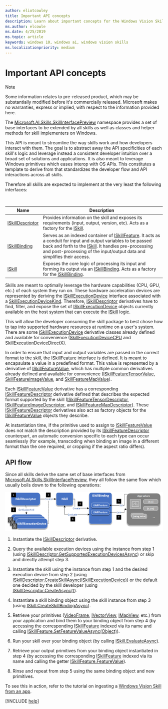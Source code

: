 ```yaml
---
author: eliotcowley
title: Important API concepts
description: Learn about important concepts for the Windows Vision Skills API.
ms.author: elcowle
ms.date: 4/25/2019
ms.topic: article
keywords: windows 10, windows ai, windows vision skills
ms.localizationpriority: medium
---
```


# Important API concepts

> [!NOTE]
> Some information relates to pre-released product, which may be substantially modified before it's commercially released. Microsoft makes no warranties, express or implied, with respect to the information provided here.

The [Microsoft.AI.Skills.SkillInterfacePreview](https://docs.microsoft.com/dotnet/api/microsoft.ai.skills.skillinterfacepreview) namespace provides a set of base interfaces to be extended by all skills as well as classes and helper methods for skill implementers on Windows.

This API is meant to streamline the way skills work and how developers interact with them. The goal is to abstract away the API specificities of each skill's logic and leverage instead a consistent developer intuition over a broad set of solutions and applications. It is also meant to leverage Windows primitives which eases interop with OS APIs. This constitutes a template to derive from that standardizes the developer flow and API interactions across all skills.

Therefore all skills are expected to implement at the very least the following interfaces:

<br/>

| Name | Description |
|------|-------------|
| [ISkillDescriptor](https://docs.microsoft.com/dotnet/api/microsoft.ai.skills.skillinterfacepreview.iskilldescriptor) | Provides information on the skill and exposes its requirements (input, output, version, etc). Acts as a factory for the [ISkill](https://docs.microsoft.com/dotnet/api/microsoft.ai.skills.skillinterfacepreview.iskill). |
| [ISkillBinding](https://docs.microsoft.com/dotnet/api/microsoft.ai.skills.skillinterfacepreview.iskillbinding) | Serves as an indexed container of [ISkillFeature](https://docs.microsoft.com/dotnet/api/microsoft.ai.skills.skillinterfacepreview.iskillfeature). It acts as a conduit for input and output variables to be passed back and forth to the [ISkill](https://docs.microsoft.com/dotnet/api/microsoft.ai.skills.skillinterfacepreview.iskill). It handles pre-processing and post-processing of the input/output data and simplifies their access. |
| [ISkill](https://docs.microsoft.com/dotnet/api/microsoft.ai.skills.skillinterfacepreview.iskill) | Exposes the core logic of processing its input and forming its output via an [ISkillBinding](https://docs.microsoft.com/dotnet/api/microsoft.ai.skills.skillinterfacepreview.iskillbinding). Acts as a factory for the [ISkillBinding](https://docs.microsoft.com/dotnet/api/microsoft.ai.skills.skillinterfacepreview.iskillbinding). |

Skills are meant to optimally leverage the hardware capabilities (CPU, GPU, etc.) of each system they run on. These hardware acceleration devices are represented by deriving the [ISkillExecutionDevice](https://docs.microsoft.com/dotnet/api/microsoft.ai.skills.skillinterfacepreview.iskillexecutiondevice) interface associated with a [SkillExecutionDeviceKind](https://docs.microsoft.com/dotnet/api/microsoft.ai.skills.skillinterfacepreview.skillexecutiondevicekind). Therefore, [ISkillDescriptor](https://docs.microsoft.com/dotnet/api/microsoft.ai.skills.skillinterfacepreview.iskilldescriptor) derivatives have to find, filter, and expose the set of [ISkillExecutionDevice](https://docs.microsoft.com/dotnet/api/microsoft.ai.skills.skillinterfacepreview.iskillexecutiondevice) objects currently available on the host system that can execute the [ISkill](https://docs.microsoft.com/dotnet/api/microsoft.ai.skills.skillinterfacepreview.iskill) logic.

This will allow the developer consuming the skill package to best chose how to tap into supported hardware resources at runtime on a user's system. There are some [ISkillExecutionDevice](https://docs.microsoft.com/dotnet/api/microsoft.ai.skills.skillinterfacepreview.iskillexecutiondevice) derivative classes already defined and available for convenience ([SkillExecutionDeviceCPU](https://docs.microsoft.com/dotnet/api/microsoft.ai.skills.skillinterfacepreview.skillexecutiondevicecpu) and [SkillExecutionDeviceDirectX](https://docs.microsoft.com/dotnet/api/microsoft.ai.skills.skillinterfacepreview.skillexecutiondevicedirectx)).

In order to ensure that input and output variables are passed in the correct format to the skill, the [ISkillFeature](https://docs.microsoft.com/dotnet/api/microsoft.ai.skills.skillinterfacepreview.iskillfeature) interface is defined. It is meant to encapsulate a value in a predefined format. This value is represented by a derivative of [ISkillFeatureValue](https://docs.microsoft.com/dotnet/api/microsoft.ai.skills.skillinterfacepreview.iskillfeaturevalue), which has multiple common derivatives already defined and available for convenience ([ISkillFeatureTensorValue](https://docs.microsoft.com/dotnet/api/microsoft.ai.skills.skillinterfacepreview.iskillfeaturetensorvalue), [SkillFeatureImageValue](https://docs.microsoft.com/dotnet/api/microsoft.ai.skills.skillinterfacepreview.skillfeatureimagevalue), and [SkillFeatureMapValue](https://docs.microsoft.com/dotnet/api/microsoft.ai.skills.skillinterfacepreview.skillfeaturemapvalue)).

Each [ISkillFeatureValue](https://docs.microsoft.com/dotnet/api/microsoft.ai.skills.skillinterfacepreview.iskillfeaturevalue) derivative has a corresponding [ISkillFeatureDescriptor](https://docs.microsoft.com/dotnet/api/microsoft.ai.skills.skillinterfacepreview.iskillfeaturedescriptor) derivative defined that describes the expected format supported by the skill ([ISkillFeatureTensorDescriptor](https://docs.microsoft.com/dotnet/api/microsoft.ai.skills.skillinterfacepreview.iskillfeaturetensordescriptor), [ISkillFeatureImageDescriptor](https://docs.microsoft.com/dotnet/api/microsoft.ai.skills.skillinterfacepreview.iskillfeatureimagedescriptor), and [ISkillFeatureMapDescriptor](https://docs.microsoft.com/dotnet/api/microsoft.ai.skills.skillinterfacepreview.iskillfeaturemapdescriptor)). These [ISkillFeatureDescriptor](https://docs.microsoft.com/dotnet/api/microsoft.ai.skills.skillinterfacepreview.iskillfeaturedescriptor) derivatives also act as factory objects for the [ISkillFeatureValue](https://docs.microsoft.com/dotnet/api/microsoft.ai.skills.skillinterfacepreview.iskillfeaturevalue) objects they describe.

At instantiation time, if the primitive used to assign to [ISkillFeatureValue](https://docs.microsoft.com/dotnet/api/microsoft.ai.skills.skillinterfacepreview.iskillfeaturevalue) does not match the description provided by its [ISkillFeatureDescriptor](https://docs.microsoft.com/dotnet/api/microsoft.ai.skills.skillinterfacepreview.iskillfeaturedescriptor) counterpart, an automatic conversion specific to each type can occur seamlessly (for example, transcoding when binding an image in a different format than the one required, or cropping if the aspect ratio differs).

## API flow <a name="APIFlow"></a>

Since all skills derive the same set of base interfaces from [Microsoft.AI.Skills.SkillInterfacePreview](https://docs.microsoft.com/dotnet/api/microsoft.ai.skills.skillinterfacepreview), they all follow the same flow which usually boils down to the following operations:

<div style="text-align:center" markdown="1">

![Windows Vision Skill API flow diagram showcasing the usual sequence of API calls from an application ingesting a Windows Vision Skill](../images/vision-skills-flow.png)

</div>

1) Instantiate the [ISkillDescriptor](https://docs.microsoft.com/dotnet/api/microsoft.ai.skills.skillinterfacepreview.iskilldescriptor) derivative.

2) Query the available execution devices using the instance from step 1 (using [ISkillDescriptor.GetSupportedExecutionDevicesAsync](https://docs.microsoft.com/dotnet/api/microsoft.ai.skills.skillinterfacepreview.iskilldescriptor.getsupportedexecutiondevicesasync)) or skip and directly attempt step 3.

3) Instantiate the skill using the instance from step 1 and the desired execution device from step 2 (using [ISkillDescriptor.CreateSkillAsync(ISkillExecutionDevice)](https://docs.microsoft.com/dotnet/api/microsoft.ai.skills.skillinterfacepreview.iskilldescriptor.createskillasync)) or the default one decided by the skill developer (using [ISkillDescriptor.CreateAsync()](https://docs.microsoft.com/dotnet/api/microsoft.ai.skills.skillinterfacepreview.iskilldescriptor.createskillasync)).

4) Instantiate a skill binding object using the skill instance from step 3 (using [ISkill.CreateSkillBindingAsync](https://docs.microsoft.com/dotnet/api/microsoft.ai.skills.skillinterfacepreview.iskill.createskillbindingasync)).

5) Retrieve your primitives ([VideoFrame](https://docs.microsoft.com/uwp/api/windows.media.videoframe), [IVectorView](https://docs.microsoft.com/uwp/api/windows.foundation.collections.ivectorview_t_), [IMapView](https://docs.microsoft.com/uwp/api/windows.foundation.collections.imapview_k_v_), etc.) from your application and bind them to your binding object from step 4 (by accessing the corresponding [ISkillFeature](https://docs.microsoft.com/dotnet/api/microsoft.ai.skills.skillinterfacepreview.iskillfeature) indexed via its name and calling [ISkillFeature.SetFeatureValueAsync(Object)](https://docs.microsoft.com/dotnet/api/microsoft.ai.skills.skillinterfacepreview.iskillfeature.setfeaturevalueasync)).

6) Run your skill over your binding object (by calling [ISkill.EvaluateAsync](https://docs.microsoft.com/dotnet/api/microsoft.ai.skills.skillinterfacepreview.iskill.evaluateasync)).

7) Retrieve your output primitives from your binding object instantiated in step 4 (by accessing the corresponding [ISkillFeature](https://docs.microsoft.com/dotnet/api/microsoft.ai.skills.skillinterfacepreview.iskillfeature) indexed via its name and calling the getter [ISkillFeature.FeatureValue](https://docs.microsoft.com/dotnet/api/microsoft.ai.skills.skillinterfacepreview.iskillfeature.featurevalue)).

8) Rinse and repeat from step 5 using the same binding object and new primitives.

To see this in action, refer to the tutorial on ingesting a [Windows Vision Skill from an app](tutorial1.md).

[!INCLUDE [help](../includes/get-help-vision.md)]
